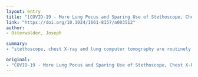 ```yaml
---
layout: entry
title: "[COVID-19 - More Lung Pocus and Sparing Use of Stethoscope, Chest X-Ray and Lung CT]"
link: "https://doi.org/10.1024/1661-8157/a003512"
author:
- Osterwalder, Joseph

summary:
- "stethoscope, chest X-ray and lung computer tomography are routinely used. Current tests have a sensitivity of 60-90 %. RT-PCR (reverse transcriptase polmerase chain reaction) from the nasopharyngeal smear. All three diagnostic examination techniques expose physicians, support staff and subsequent patients to additional risk of exposure."

original:
- "COVID-19 - More Lung Pocus and Sparing Use of Stethoscope, Chest X-Ray and Lung CT Abstract. For an optimal management of COVID-19 (Coronary Virus Disease) we depend on a fast and reliable diagnosis and severity assessment. The gold standard so far is RT-PCR (reverse transcriptase polmerase chain reaction) from the nasopharyngeal smear. Current tests have a sensitivity of 60-90 %. As a consequence, we must expect 10-40 % false negative results. In addition to oxygen saturation for severity classification, stethoscope, chest X-ray and lung computer tomography are routinely used. However, the standard methods stethoscope and chest X-ray are unreliable. Moreover, all three diagnostic examination techniques expose physicians, support staff and subsequent patients to an additional risk of exposure. In view of the contagiousness of SARS-CoV-2 (Severe Acute Respiratory Syndrome Corona Virus), lung point-of-care ultrasound (Lu-PoCUS) is a still underutilized valuable alternative, especially when using pocket devices. In this review the current value and role of stethoscope, pulsoxymetry, chest x ray, lung computer tomography and lung point-of-care ultrasound will be determined based on the available literature."
---
```


